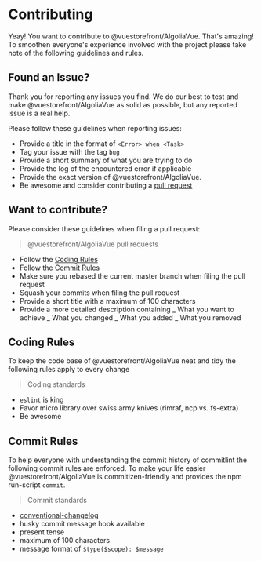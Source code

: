 # Contributing

Yeay! You want to contribute to @vuestorefront/AlgoliaVue. That's amazing! To smoothen everyone's experience involved with the project please take note of the following guidelines and rules.


## Found an Issue?

Thank you for reporting any issues you find. We do our best to test and make @vuestorefront/AlgoliaVue as solid as possible, but any reported issue is a real help.

Please follow these guidelines when reporting issues:

- Provide a title in the format of `<Error> when <Task>`
- Tag your issue with the tag `bug`
- Provide a short summary of what you are trying to do
- Provide the log of the encountered error if applicable
- Provide the exact version of @vuestorefront/AlgoliaVue.
- Be awesome and consider contributing a [pull request](#want-to-contribute)

## Want to contribute?

Please consider these guidelines when filing a pull request:

> @vuestorefront/AlgoliaVue pull requests

- Follow the [Coding Rules](#coding-rules)
- Follow the [Commit Rules](#commit-rules)
- Make sure you rebased the current master branch when filing the pull request
- Squash your commits when filing the pull request
- Provide a short title with a maximum of 100 characters
- Provide a more detailed description containing
  _ What you want to achieve
  _ What you changed
  _ What you added
  _ What you removed

## Coding Rules

To keep the code base of @vuestorefront/AlgoliaVue neat and tidy the following rules apply to every change

> Coding standards

- `eslint` is king
- Favor micro library over swiss army knives (rimraf, ncp vs. fs-extra)
- Be awesome

## Commit Rules

To help everyone with understanding the commit history of commitlint the following commit rules are enforced.
To make your life easier @vuestorefront/AlgoliaVue is commitizen-friendly and provides the npm run-script `commit`.

> Commit standards

- [conventional-changelog](https://github.com/conventional-changelog)
- husky commit message hook available
- present tense
- maximum of 100 characters
- message format of `$type($scope): $message`
